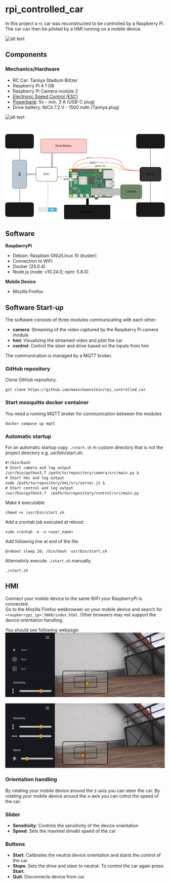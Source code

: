 # rpi_controlled_car
In this project a rc car was reconstructed to be controlled by a Raspberry Pi. The car can then be piloted by a HMI running on a mobile device. 

![alt text](data\gif/demo.gif "rc_car_components")

## Components
### Mechanics/Hardware
* RC Car: Tamiya Stadium Blitzer
* Raspberry Pi 4 1 GB 
* Raspberry Pi Camera module 2
* [Electronic Speed Control (ESC)](./data/pdf/euro_speedo_manual.pdf)
* [Powerbank](https://www.amazon.de/dp/B0C99KW2YQ?starsLeft=1&ref_=cm_sw_r_cso_em_apan_dp_1AEE1RMAXBRPCCMASA4N): 5v - min. 3 A (USB-C plug)
* Drive battery: NiCd 7.2 V - 1500 mAh (Tamiya plug)


![alt text](data/drawio/rc_car_components.png "rc_car_components")

<br>

![alt text](data/drawio/rc_car_architecture.png "rc_car_architecture")

## Software
**RaspberryPi**
* Debian: Raspbian GNU/Linux 10 (buster)
* Connection to WiFi
* Docker (25.0.4)
* Node.js (node: v10.24.0; npm: 5.8.0)

**Mobile Device**
* Mozilla Firefox

## Software Start-up
The software consists of three modules communicating with each other:
* **camera**: Streaming of the video captured by the Raspberry Pi camera module
* **hmi**: Visualizing the streamed video and pilot the car
* **control**: Control the steer and drive based on the inputs from hmi

The communication is managed by a MQTT broker.
### GitHub repository
Clone GitHub repository.
```
git clone https://github.com/maxschoenstein/rpi_controlled_car
```

### Start mosquitto docker container
You need a running MQTT broker for communication between the modules
```
docker compose up mqtt
```

### Automatic startup 
For an automatic startup copy `./start.sh` in custom directory that is not the project directory e.g. usr/bin/start.sh.
```
#!/bin/bash
# Start camera and log output
/usr/bin/python3.7 /path/to/repository/camera/src/main.py &
# Start hmi and log output
node /path/to/repository/hmi/src/server.js &
# Start control and log output
/usr/bin/python3.7  /path/to/repository/control/src/main.py
```
Make it executable
```
chmod +x /usr/bin/start.sh
```

Add a crontab job executed at reboot:
```
sudo crontab -e -u <user_name>
```
Add following line at end of the file. 
```
@reboot sleep 20; /bin/bash  usr/bin/start.sh
```

Alternativly execute  `./start.sh` manually.
```
./start.sh
```
## HMI
Connect your mobile device to the same WiFi your RaspberryPi is connected. <br>
Go to the Mozilla Firefox webbrowser on your mobile device and search for ``<raspberrypi_ip>:3000/index.html``. Other browsers may not support the device orientation handling.

You should see following webpage: <br>
![alt text](data\jpg/hmi_demo_1.jpg "Title") 
<br>
<br>
![alt text](data\jpg/hmi_demo_2.jpg "Title")
### Orientation handling
By rotating your mobile device around the z-axis you can steer the car. 
By rotating your mobile device around the x-axis you can cotrol the speed of the car. 
### Slider
* **Sensitivity**: Controls the sensitivity of the device orientation
* **Speed**: Sets the maximal drivabl speed of the car
### Buttons
* **Start**: Calibrates the neutral device orientation and starts the control of the car
* **Stops**: Sets the drive and steer to neutral. To control the car again press **Start**.
* **Quit**: Disconnects device from car.